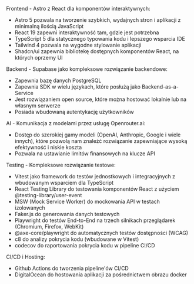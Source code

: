 Frontend - Astro z React dla komponentów interaktywnych:

- Astro 5 pozwala na tworzenie szybkich, wydajnych stron i aplikacji z minimalną ilością JavaScript
- React 19 zapewni interaktywność tam, gdzie jest potrzebna
- TypeScript 5 dla statycznego typowania kodu i lepszego wsparcia IDE
- Tailwind 4 pozwala na wygodne stylowanie aplikacji
- Shadcn/ui zapewnia bibliotekę dostępnych komponentów React, na których oprzemy UI

Backend - Supabase jako kompleksowe rozwiązanie backendowe:

- Zapewnia bazę danych PostgreSQL
- Zapewnia SDK w wielu językach, które posłużą jako Backend-as-a-Service
- Jest rozwiązaniem open source, które można hostować lokalnie lub na własnym serwerze
- Posiada wbudowaną autentykację użytkowników

AI - Komunikacja z modelami przez usługę Openrouter.ai:

- Dostęp do szerokiej gamy modeli (OpenAI, Anthropic, Google i wiele innych), które pozwolą nam znaleźć rozwiązanie zapewniające wysoką efektywność i niskie koszta
- Pozwala na ustawianie limitów finansowych na klucze API

Testing - Kompleksowe rozwiązanie testowe:

- Vitest jako framework do testów jednostkowych i integracyjnych z wbudowanym wsparciem dla TypeScript
- React Testing Library do testowania komponentów React z użyciem @testing-library/user-event
- MSW (Mock Service Worker) do mockowania API w testach izolowanych
- Faker.js do generowania danych testowych
- Playwright do testów End-to-End na trzech silnikach przeglądarek (Chromium, Firefox, WebKit)
- @axe-core/playwright do automatycznych testów dostępności (WCAG)
- c8 do analizy pokrycia kodu (wbudowane w Vitest)
- codecov do raportowania pokrycia kodu w pipeline CI/CD

CI/CD i Hosting:

- Github Actions do tworzenia pipeline'ów CI/CD
- DigitalOcean do hostowania aplikacji za pośrednictwem obrazu docker
